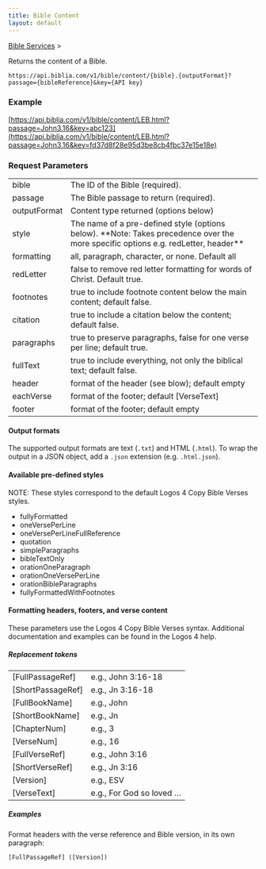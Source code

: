 ```yaml
---
title: Bible Content
layout: default
---
```

[Bible Services](Bible_Services) >

Returns the content of a Bible.

    https://api.biblia.com/v1/bible/content/{bible}.{outputFormat}?passage={bibleReference}&key={API key}

### Example

[https://api.biblia.com/v1/bible/content/LEB.html?passage=John3.16&key=abc123](https://api.biblia.com/v1/bible/content/LEB.html?passage=John3.16&key=fd37d8f28e95d3be8cb4fbc37e15e18e)

### Request Parameters

<table>
<tr><td> bible </td><td> The ID of the Bible (required). </td></tr>
<tr><td> passage </td><td> The Bible passage to return (required). </td></tr>
<tr><td> outputFormat </td><td> Content type returned (options below) </td></tr>
<tr><td> style </td><td> The name of a pre-defined style (options below). **Note: Takes precedence over the more specific options e.g. redLetter, header** </td></tr>
<tr><td> formatting </td><td> all, paragraph, character, or none. Default all </td></tr>
<tr><td> redLetter </td><td> false to remove red letter formatting for words of Christ. Default true. </td></tr>
<tr><td> footnotes </td><td> true to include footnote content below the main content; default false. </td></tr>
<tr><td> citation </td><td> true to include a citation below the content; default false. </td></tr>
<tr><td> paragraphs </td><td> true to preserve paragraphs, false for one verse per line; default true. </td></tr>
<tr><td> fullText </td><td> true to include everything, not only the biblical text; default false. </td></tr>
<tr><td> header </td><td> format of the header (see blow); default empty </td></tr>
<tr><td> eachVerse </td><td> format of the footer; default [VerseText] </td></tr>
<tr><td> footer </td><td> format of the footer; default empty </td></tr>
</table>

#### Output formats

The supported output formats are text (`.txt`) and HTML (`.html`). To wrap the output in a JSON object, add a `.json` extension (e.g. `.html.json`).

#### Available pre-defined styles

NOTE: These styles correspond to the default Logos 4 Copy Bible Verses styles.

* fullyFormatted
* oneVersePerLine
* oneVersePerLineFullReference
* quotation
* simpleParagraphs
* bibleTextOnly
* orationOneParagraph
* orationOneVersePerLine
* orationBibleParagraphs
* fullyFormattedWithFootnotes

#### Formatting headers, footers, and verse content

These parameters use the Logos 4 Copy Bible Verses syntax. Additional documentation and examples can be found in the Logos 4 help.

##### Replacement tokens

<table>
<tr><td> [FullPassageRef] </td><td> e.g., John 3:16-18 </td></tr>
<tr><td> [ShortPassageRef] </td><td> e.g., Jn 3:16-18 </td></tr>
<tr><td> [FullBookName] </td><td> e.g., John </td></tr>
<tr><td> [ShortBookName] </td><td> e.g., Jn </td></tr>
<tr><td> [ChapterNum] </td><td> e.g., 3 </td></tr>
<tr><td> [VerseNum] </td><td> e.g., 16 </td></tr>
<tr><td> [FullVerseRef] </td><td> e.g., John 3:16 </td></tr>
<tr><td> [ShortVerseRef] </td><td> e.g., Jn 3:16 </td></tr>
<tr><td> [Version] </td><td> e.g., ESV </td></tr>
<tr><td> [VerseText] </td><td> e.g., For God so loved … </td></tr>
</table>

##### Examples

Format headers with the verse reference and Bible version, in its own paragraph:

    [FullPassageRef] ([Version])
